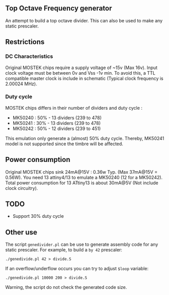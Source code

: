 ## Top Octave Frequency generator

An  attempt to build a top octave divider. This can also be used to make any static prescaler.

## Restrictions

### DC Characteristics

Original MOSTEK chips require a supply voltage of ~15v (Max 16v). Input clock voltage must be between 0v and Vss -1v min. To avoid this, a TTL compatible master clock is include in schematic (Typical clock frequency is 2.00024 MHz).

### Duty cycle

MOSTEK chips differs in their number of dividers and duty cycle :

* MK50240 : 50% - 13 dividers (239 to 478)
* MK50241 : 30% - 13 dividers (239 to 478)
* MK50242 : 50% - 12 dividers (239 to 451)

This emulation only generate a (almost) 50% duty cycle. Thereby,  MK50241 model is not supported since the timbre will be affected. 

## Power consumption

Original MOSTEK chips sink 24mA@15V : 0.36w Typ. (Max 37mA@15V = 0.56W). You need 13 attiny4/13 to emulate a MK50240 (12 for a MK50242). Total power consumption for 13 ATtiny13 is about 30mA@5V (Not include clock circuitry).

## TODO

* Support 30% duty cycle

## Other use

The script `genedivider.pl` can be use to generate assembly code for any static prescaler. For example, to build a `by 42` prescaler:

    ./genedivide.pl 42 > divide.S


If an overflow/underflow occurs you can try to adjust `$loop` variable:

    ./genedivide.pl 10000 200 > divide.S

Warning, the script do not check the generated code size.
